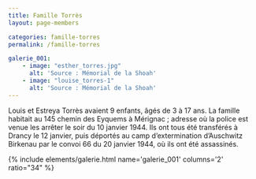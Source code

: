 ```yaml
---
title: Famille Torrès
layout: page-members

categories: famille-torres
permalink: /famille-torres

galerie_001: 
    - image: "esther_torres.jpg"
      alt: 'Source : Mémorial de la Shoah'
    - image: "louise_torres-1"
      alt: 'Source : Mémorial de la Shoah'
---
```


Louis et Estreya Torrès avaient 9 enfants, âgés de 3 à 17 ans. La famille habitait au 145 chemin des Eyquems à Mérignac ; adresse où la police est venue les arrêter le soir du 10 janvier 1944. Ils ont tous été transférés à Drancy le 12 janvier, puis déportés au camp d’extermination d’Auschwitz Birkenau par le convoi 66 du 20 janvier 1944, où ils ont été assassinés.

{% include elements/galerie.html name='galerie_001' columns='2' ratio="34" %}